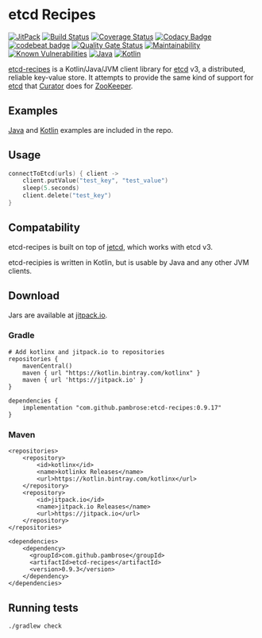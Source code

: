 # etcd Recipes

[![JitPack](https://jitpack.io/v/pambrose/etcd-recipes.svg)](https://jitpack.io/#pambrose/etcd-recipes)
[![Build Status](https://travis-ci.org/pambrose/etcd-recipes.svg?branch=master)](https://travis-ci.org/pambrose/etcd-recipes)
[![Coverage Status](https://coveralls.io/repos/github/pambrose/etcd-recipes/badge.svg)](https://coveralls.io/github/pambrose/etcd-recipes)
[![Codacy Badge](https://api.codacy.com/project/badge/Grade/e185b9c637b040bab55bdecf38b0de76)](https://www.codacy.com/manual/pambrose/etcd-recipes?utm_source=github.com&amp;utm_medium=referral&amp;utm_content=pambrose/etcd-recipes&amp;utm_campaign=Badge_Grade)
[![codebeat badge](https://codebeat.co/badges/d61556d4-22e8-44c3-b8f8-db7613fae7fc)](https://codebeat.co/projects/github-com-pambrose-etcd-recipes-master)
[![Quality Gate Status](https://sonarcloud.io/api/project_badges/measure?project=pambrose_etcd-recipes&metric=alert_status)](https://sonarcloud.io/dashboard?id=pambrose_etcd-recipes)
[![Maintainability](https://api.codeclimate.com/v1/badges/b183ced841479fbdb242/maintainability)](https://codeclimate.com/github/pambrose/etcd-recipes/maintainability)
[![Known Vulnerabilities](https://snyk.io/test/github/pambrose/etcd-recipes/badge.svg)](https://snyk.io/test/github/pambrose/etcd-recipes)
[![Java](https://img.shields.io/badge/%20language-Java-red.svg)](https://kotlinlang.org/)
[![Kotlin](https://img.shields.io/badge/%20language-Kotlin-red.svg)](https://kotlinlang.org/)


[etcd-recipes](https://github.com/pambrose/etcd-recipes) is a Kotlin/Java/JVM client library 
for [etcd](https://etcd.io) v3, a distributed, reliable key-value store. It attempts to provide the same 
kind of support for [etcd](https://etcd.io) that 
[Curator](https://curator.apache.org) does for [ZooKeeper](https://zookeeper.apache.org).

## Examples

[Java](https://github.com/pambrose/etcd-recipes/tree/master/src/main/java/io/etcd/recipes/examples) 
and [Kotlin](https://github.com/pambrose/etcd-recipes/tree/master/src/main/kotlin/io/etcd/recipes/examples) 
examples are included in the repo.

## Usage
```kotlin
connectToEtcd(urls) { client ->
    client.putValue("test_key", "test_value")
    sleep(5.seconds)
    client.delete("test_key")
}
```

## Compatability
etcd-recipes is built on top of [jetcd](https://github.com/etcd-io/jetcd), which works with etcd v3.

etcd-recipies is written in Kotlin, but is usable by Java and any other JVM clients.


## Download

Jars are available at [jitpack.io](https://jitpack.io/#pambrose/etcd-recipes).

### Gradle

```
# Add kotlinx and jitpack.io to repositories
repositories {
    mavenCentral()
    maven { url "https://kotlin.bintray.com/kotlinx" }
    maven { url 'https://jitpack.io' }
}

dependencies {
    implementation "com.github.pambrose:etcd-recipes:0.9.17"
}
```

### Maven

``` 
<repositories>
    <repository>
        <id>kotlinx</id>
        <name>kotlinkx Releases</name>
        <url>https://kotlin.bintray.com/kotlinx</url>
    </repository>
    <repository>
        <id>jitpack.io</id>
        <name>jitpack.io Releases</name>
        <url>https://jitpack.io</url>
    </repository>
</repositories>

<dependencies>
    <dependency>
      <groupId>com.github.pambrose</groupId>
      <artifactId>etcd-recipes</artifactId>
      <version>0.9.3</version>
    </dependency>
</dependencies>
```

## Running tests
   
```bash
./gradlew check
```